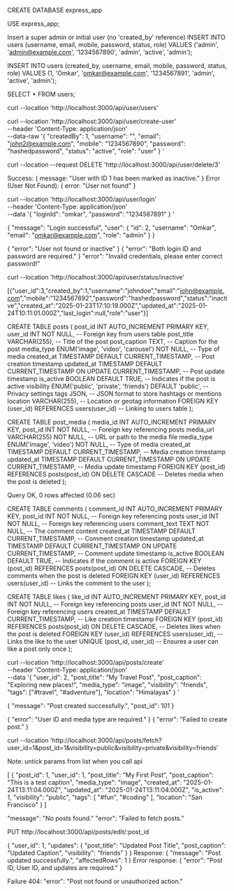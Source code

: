 <!--  Create a database -->
CREATE DATABASE express_app

<!-- Select db to use -->
USE express_app;

<!-- mysql> CREATE TABLE users (
    ->     user_id INT AUTO_INCREMENT PRIMARY KEY,
    ->     created_by INT,
    ->     username VARCHAR(255) UNIQUE,
    ->     email VARCHAR(255) UNIQUE,
    ->     mobile VARCHAR(15) UNIQUE,
    ->     password VARCHAR(255) NOT NULL,
    ->     status ENUM('active', 'inactive', 'banned') DEFAULT 'active',
    ->     created_at TIMESTAMP DEFAULT CURRENT_TIMESTAMP,
    ->     updated_at TIMESTAMP DEFAULT CURRENT_TIMESTAMP ON UPDATE CURRENT_TIMESTAMP,
    ->     last_login TIMESTAMP,
    ->     role ENUM('user', 'admin', 'moderator') DEFAULT 'user',
    ->     FOREIGN KEY (created_by) REFERENCES users(user_id)
    -> ); -->

<!-- Insert query for Super Admin only once when we create new db -->
Insert a super admin or initial user (no 'created_by' reference)
INSERT INTO users (username, email, mobile, password, status, role)
VALUES ('admin', 'admin@example.com', '1234567890', 'admin', 'active', 'admin');
<!--  Insert query for user -->
INSERT INTO users (created_by, username, email, mobile, password, status, role)
VALUES (1, 'Omkar', 'omkar@example.com', '1234567891', 'admin', 'active', 'admin');

<!-- Get users list cmd -->
SELECT * FROM users;

<!-- Get users list curld for postman GET-->
curl --location 'http://localhost:3000/api/user/users'

<!-- Create new user list curl request for postman POST-->

curl --location 'http://localhost:3000/api/user/create-user' \
--header 'Content-Type: application/json' \
--data-raw '{
    "createdBy": 1,
    "username": "",
    "email": "john2@example.com",
    "mobile": "1234567890",
    "password": "hashedpassword",
    "status": "active",
    "role": "user"
}
'
<!-- END here -->

<!-- Delete Inactive user DELETE-->
curl --location --request DELETE 'http://localhost:3000/api/user/delete/3'
<!-- Backend Response: delete -->

Success: { message: "User with ID 1 has been marked as inactive." }
Error (User Not Found): { error: "User not found" }
<!-- End here -->

<!-- Login API POST -->
curl --location 'http://localhost:3000/api/user/login' \
--header 'Content-Type: application/json' \
--data '{
    "loginId": "omkar", 
    "password": "1234567891"
}
'
<!-- Response -->
{
    "message": "Login successful",
    "user": {
        "id": 2,
        "username": "Omkar",
        "email": "omkar@example.com",
        "role": "admin"
    }
}

{ "error": "User not found or inactive" }
{ "error": "Both login ID and password are required." }
"error": "Invalid credentials, please enter correct password!"
<!-- End here -->

<!-- Get User list status wise GET -->
curl --location 'http://localhost:3000/api/user/status/inactive'
<!-- Response -->
[{"user_id":3,"created_by":1,"username":"johndoe","email":"john@example.com","mobile":"1234567892","password":"hashedpassword","status":"inactive","created_at":"2025-01-23T17:10:19.000Z","updated_at":"2025-01-24T10:11:01.000Z","last_login":null,"role":"user"}]
<!-- End here -->

<!----------------------------------------- Insta module APIT  --------------------------->

<!-- Create Posts table -->
CREATE TABLE posts (
    post_id INT AUTO_INCREMENT PRIMARY KEY,
    user_id INT NOT NULL, -- Foreign key from users table
    post_title VARCHAR(255), -- Title of the post
    post_caption TEXT, -- Caption for the post
    media_type ENUM('image', 'video', 'carousel') NOT NULL, -- Type of media
    created_at TIMESTAMP DEFAULT CURRENT_TIMESTAMP, -- Post creation timestamp
    updated_at TIMESTAMP DEFAULT CURRENT_TIMESTAMP ON UPDATE CURRENT_TIMESTAMP, -- Post update timestamp
    is_active BOOLEAN DEFAULT TRUE, -- Indicates if the post is active
    visibility ENUM('public', 'private', 'friends') DEFAULT 'public', -- Privacy settings
    tags JSON, -- JSON format to store hashtags or mentions
    location VARCHAR(255), -- Location or geotag information
    FOREIGN KEY (user_id) REFERENCES users(user_id) -- Linking to users table
);
<!-- Query OK, 0 rows affected  -->

<!-- Table: post_media
This table handles multiple media items for a single post. -->
CREATE TABLE post_media (
    media_id INT AUTO_INCREMENT PRIMARY KEY,
    post_id INT NOT NULL, -- Foreign key referencing posts
    media_url VARCHAR(255) NOT NULL, -- URL or path to the media file
    media_type ENUM('image', 'video') NOT NULL, -- Type of media
    created_at TIMESTAMP DEFAULT CURRENT_TIMESTAMP, -- Media creation timestamp
    updated_at TIMESTAMP DEFAULT CURRENT_TIMESTAMP ON UPDATE CURRENT_TIMESTAMP, -- Media update timestamp
    FOREIGN KEY (post_id) REFERENCES posts(post_id) ON DELETE CASCADE -- Deletes media when the post is deleted
);

Query OK, 0 rows affected (0.06 sec)
<!--  -->
<!-- Table: comments
This table stores comments on posts -->
CREATE TABLE comments (
    comment_id INT AUTO_INCREMENT PRIMARY KEY,
    post_id INT NOT NULL, -- Foreign key referencing posts
    user_id INT NOT NULL, -- Foreign key referencing users
    comment_text TEXT NOT NULL, -- The comment content
    created_at TIMESTAMP DEFAULT CURRENT_TIMESTAMP, -- Comment creation timestamp
    updated_at TIMESTAMP DEFAULT CURRENT_TIMESTAMP ON UPDATE CURRENT_TIMESTAMP, -- Comment update timestamp
    is_active BOOLEAN DEFAULT TRUE, -- Indicates if the comment is active
    FOREIGN KEY (post_id) REFERENCES posts(post_id) ON DELETE CASCADE, -- Deletes comments when the post is deleted
    FOREIGN KEY (user_id) REFERENCES users(user_id) -- Links the comment to the user
);
<!--  -->

<!--  Table: likes
This table tracks likes for posts -->
CREATE TABLE likes (
    like_id INT AUTO_INCREMENT PRIMARY KEY,
    post_id INT NOT NULL, -- Foreign key referencing posts
    user_id INT NOT NULL, -- Foreign key referencing users
    created_at TIMESTAMP DEFAULT CURRENT_TIMESTAMP, -- Like creation timestamp
    FOREIGN KEY (post_id) REFERENCES posts(post_id) ON DELETE CASCADE, -- Deletes likes when the post is deleted
    FOREIGN KEY (user_id) REFERENCES users(user_id), -- Links the like to the user
    UNIQUE (post_id, user_id) -- Ensures a user can like a post only once
);
<!-- Post table creation complete here.. -->

<!-- Post module API -->
<!-- Create Post Select type POST  -->
curl --location 'http://localhost:3000/api/posts/create' \
--header 'Content-Type: application/json' \
--data '{
    "user_id": 2,
    "post_title": "My Travel Post",
    "post_caption": "Exploring new places!",
    "media_type": "image",
    "visibility": "friends",
    "tags": ["#travel", "#adventure"],
    "location": "Himalayas"
}
'
<!-- Response -->
{
    "message": "Post created successfully.",
    "post_id": 101
}

{
    "error": "User ID and media type are required."
}
{
    "error": "Failed to create post."
}
<!-- End here -->

<!-- Get Posts List -->

curl --location 'http://localhost:3000/api/posts/fetch?user_id=1&post_id=1&visibility=public&visibility=private&visibility=friends'

Note: untick params from list when you call api
<!-- Response -->
[
    {
        "post_id": 1,
        "user_id": 1,
        "post_title": "My First Post",
        "post_caption": "This is a test caption",
        "media_type": "image",
        "created_at": "2025-01-24T13:11:04.000Z",
        "updated_at": "2025-01-24T13:11:04.000Z",
        "is_active": 1,
        "visibility": "public",
        "tags": [
            "#fun",
            "#coding"
        ],
        "location": "San Francisco"
    }
]
<!-- Handle Error -->
 "message": "No posts found."
   "error": "Failed to fetch posts."
<!--  End here -->

<!-- Edit Pos use PUT method -->
PUT http://localhost:3000/api/posts/edit/:post_id

{
    "user_id": 1,
    "updates": {
        "post_title": "Updated Post Title",
        "post_caption": "Updated Caption",
        "visibility": "friends"
    }
}
Response:
{
    "message": "Post updated successfully.",
    "affectedRows": 1
}
Error response:
{
    "error": "Post ID, User ID, and updates are required."
}

Failure 404: 
"error": "Post not found or unauthorized action."

<!--  -->
